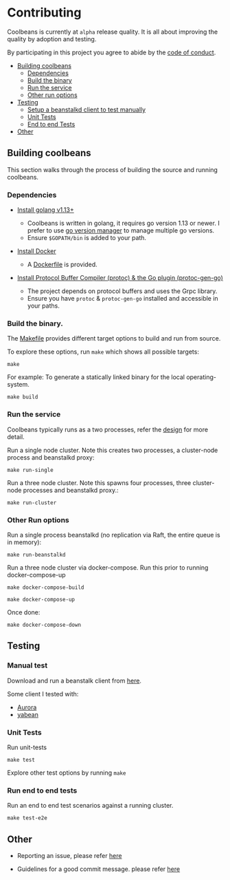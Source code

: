 Contributing
============

Coolbeans is currently at `alpha` release quality. It is all about improving the quality by adoption and testing.

By participating in this project you agree to abide by the [code of conduct](https://www.contributor-covenant.org/version/2/0/code_of_conduct/). 

- [Building coolbeans](#building-coolbeans)
    - [Dependencies](#dependencies)
    - [Build the binary](#build-the-binary)
    - [Run the service](#run-the-service)
    - [Other run options](#other-run-options)
- [Testing](#testing)
    - [Setup a beanstalkd client to test manually](#manual-test)
    - [Unit Tests](#unit-tests)
    - [End to end Tests](#run-end-to-end-tests)
- [Other](#other)


Building coolbeans
------------------

This section walks through the process of building the source and running coolbeans.

### Dependencies

* [Install golang v1.13+](https://golang.org/dl/)
    - Coolbeans is written in golang, it requires go version 1.13 or newer. I prefer to use [go version manager](https://github.com/moovweb/gvm) to manage multiple go versions. 
    - Ensure `$GOPATH/bin` is added to your path.

* [Install Docker](https://docs.docker.com/get-docker/)
    - A [Dockerfile](../Dockerfile) is provided. 

* [Install Protocol Buffer Compiler (protoc) & the Go plugin (protoc-gen-go)](https://grpc.io/docs/quickstart/go/#protocol-buffers)
    - The project depends on protocol buffers and uses the Grpc library. 
    - Ensure you have `protoc` & `protoc-gen-go` installed and accessible in your paths.

### Build the binary.

The [Makefile](./Makefile) provides different target options to build and run from source. 

To explore these options, run `make` which shows all possible targets:

    make

For example: To generate a statically linked binary for the local operating-system.

    make build


### Run the service

Coolbeans typically runs as a two processes, refer the [design](doc/Design.md) for more detail.

Run a single node cluster. Note this creates two processes, a cluster-node process and beanstalkd proxy:

    make run-single


Run a three node cluster. Note this spawns four processes, three cluster-node processes and beanstalkd proxy.:

    make run-cluster


### Other Run options

Run a single process beanstalkd (no replication via Raft, the entire queue is in memory):

    make run-beanstalkd

Run a three node cluster via docker-compose. Run this prior to running docker-compose-up

    make docker-compose-build

    make docker-compose-up

Once done:

    make docker-compose-down


Testing
-------

### Manual test

Download and run a beanstalk client from [here](https://github.com/beanstalkd/beanstalkd/wiki/Tools).

Some client I tested with: 
- [Aurora](https://github.com/xuri/aurora/releases/tag/2.2) 
- [yabean](https://github.com/1xyz/yabean)


### Unit Tests

Run unit-tests

    make test

Explore other test options by running `make`


### Run end to end tests

Run an end to end test scenarios against a running cluster.

    make test-e2e


Other
-----

- Reporting an issue, please refer [here](https://github.com/1xyz/coolbeans/issues/new/choose)

- Guidelines for a good commit message. please refer [here](https://golang.org/doc/contribute.html#commit_messages)
